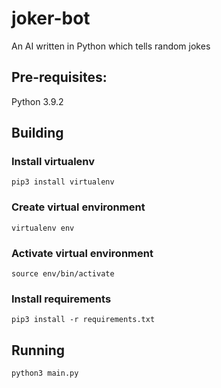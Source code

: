 # joker-bot
An AI written in Python which tells random jokes

## Pre-requisites:

Python 3.9.2

## Building

### Install virtualenv

`pip3 install virtualenv`

### Create virtual environment

`virtualenv env`

### Activate virtual environment

`source env/bin/activate`

### Install requirements

`pip3 install -r requirements.txt`

## Running

`python3 main.py`